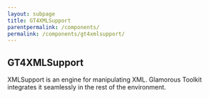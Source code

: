 ```yaml
---
layout: subpage
title: GT4XMLSupport
parentpermalink: /components/
permalink: /components/gt4xmlsupport/
---
```


<section id="exemplifier">
	<div class="container min-height pt-5 pb-5 jumbotron-small">
    <div class="row">
      <div class="col-md-12">
        <h1>GT4XMLSupport</h1>
        <p class="lead">XMLSupport is an engine for manipulating XML. Glamorous Toolkit integrates it seamlessly in the rest of the environment.</p>
<!--         <div class="sample">
          <img src="/assets/pictures/gtr-cpp-parser-simulator.png">
          <div class="picture-caption">
            <p>A Coder opened on the C++ parser definition. On the right, we see a simulator showing the preview of the resulting abstract syntax tree.</p>
          </div>
        </div>
 -->		  </div>			
    </div>
	</div>
</section>
